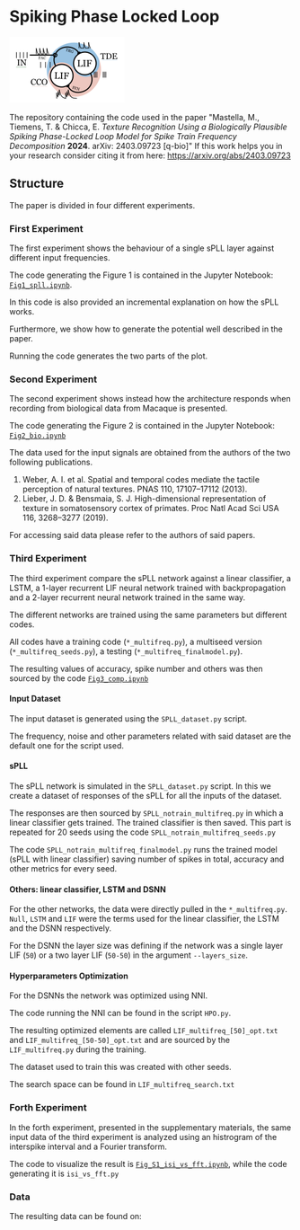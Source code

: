 
# Spiking Phase Locked Loop
![spll_scheme](spll_scheme.png "sPLL scheme")

The repository containing the code used in the paper "Mastella, M., Tiemens, T. & Chicca, E. _Texture Recognition Using a Biologically Plausible Spiking Phase-Locked Loop Model for Spike Train Frequency Decomposition_ **2024**. arXiv: 2403.09723 [q-bio]"
If this work helps you in your research consider citing it from here: https://arxiv.org/abs/2403.09723

## Structure
The paper is divided in four different experiments. 
### First Experiment
The first experiment shows the behaviour of a single sPLL layer against different input frequencies. 

The code generating the Figure 1 is contained in the Jupyter Notebook: [`Fig1_spll.ipynb`](https://github.com/bics-rug/sPLL/blob/master/Fig1_spll.ipynb).

In this code is also provided an incremental explanation on how the sPLL works. 

Furthermore, we show how to generate the potential well described in the paper. 

Running the code generates the two parts of the plot.

### Second Experiment
The second experiment shows instead how the architecture responds when recording from biological data from Macaque is presented. 

The code generating the Figure 2 is contained in the Jupyter Notebook: [`Fig2_bio.ipynb`](https://github.com/bics-rug/sPLL/blob/master/Fig2_bio.ipynb)

The data used for the input signals are obtained from the authors of the two following publications. 

1. Weber, A. I. et al. Spatial and temporal codes mediate the tactile perception of natural textures. PNAS 110, 17107–17112 (2013).
2. Lieber, J. D. & Bensmaia, S. J. High-dimensional representation of texture in somatosensory cortex of primates. Proc Natl Acad Sci USA 116, 3268–3277 (2019).

For accessing said data please refer to the authors of said papers.

### Third Experiment
The third experiment compare the sPLL network against a linear classifier, a LSTM, a 1-layer recurrent LIF neural network trained with backpropagation and a 2-layer recurrent neural network trained in the same way.

The different networks are trained using the same parameters but different codes. 

All codes have a training code (`*_multifreq.py`), a multiseed version (`*_multifreq_seeds.py`), a testing (`*_multifreq_finalmodel.py`). 

The resulting values of accuracy, spike number and others was then sourced by the code [`Fig3_comp.ipynb`](https://github.com/bics-rug/sPLL/blob/master/Fig3_comp.ipynb)
#### Input Dataset
The input dataset is generated using the `SPLL_dataset.py` script. 

The frequency, noise and other parameters related with said dataset are the default one for the script used.
#### sPLL
The sPLL network is simulated in the `SPLL_dataset.py` script. In this we create a dataset of responses of the sPLL for all the inputs of the dataset.

The responses are then sourced by `SPLL_notrain_multifreq.py` in which a linear classifier gets trained. The trained classifier is then saved.
This part is repeated for 20 seeds using the code `SPLL_notrain_multifreq_seeds.py`

The code `SPLL_notrain_multifreq_finalmodel.py` runs the trained model (sPLL with linear classifier) saving number of spikes in total, accuracy and other metrics for every seed.
#### Others: linear classifier,  LSTM and DSNN 
For the other networks, the data were directly pulled in the `*_multifreq.py`. `Null`, `LSTM` and `LIF` were the terms used for the linear classifier, the LSTM and the DSNN respectively.

For the DSNN the layer size was defining if the network was a single layer LIF (`50`) or a two layer LIF (`50-50`) in the argument `--layers_size`.
#### Hyperparameters Optimization
For the DSNNs the network was optimized using NNI. 

The code running the NNI can be found in the script `HPO.py`. 

The resulting optimized elements are called `LIF_multifreq_[50]_opt.txt` and `LIF_multifreq_[50-50]_opt.txt` and are sourced by the `LIF_multifreq.py` during the training. 

The dataset used to train this was created with other seeds. 

The search space can be found in `LIF_multifreq_search.txt`

### Forth Experiment
In the forth experiment, presented in the supplementary materials, the same input data of the third experiment is analyzed using an histrogram of the interspike interval and a Fourier transform. 

The code to visualize the result is [`Fig_S1_isi_vs_fft.ipynb`](https://github.com/bics-rug/sPLL/blob/master/Fig_S1_isi_vs_fft.ipynb), while the code generating it is `isi_vs_fft.py`


### Data
The resulting data can be found on: 
